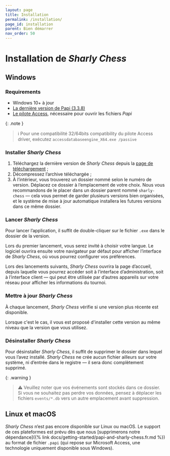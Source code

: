 ```yaml
---
layout: page
title: Installation
permalink: /installation/
page_id: installation
parent: Bien démarrer
nav_order: 50
---
```


# Installation de _Sharly Chess_

## Windows

### Requirements

- Windows 10+ à jour
- [La dernière version de Papi (3.3.8)](https://dna.ffechecs.fr/ressources/appariements/papi/)
- [Le pilote Access](https://www.microsoft.com/en-us/download/details.aspx?id=54920), nécessaire pour ouvrir les fichiers _Papi_

{: .note }
> :information_source: Pour une compatibilité 32/64bits compatibility du pilote Access driver, exécutez `accessdatabaseengine_X64.exe /passive`

### Installer _Sharly Chess_

1. Téléchargez la dernière version de _Sharly Chess_ depuis la [page de téléchargement](https://github.com/sharly-chess/sharly-chess/releases) ;
2. Décompressez l’archive téléchargée ;
3. À l’intérieur, vous trouverez un dossier nommé selon le numéro de version. Déplacez ce dossier à l’emplacement de votre choix.
   Nous vous recommandons de le placer dans un dossier parent nommé `sharly-chess` — cela vous permet de garder plusieurs versions bien organisées, et le système de mise à jour automatique installera les futures versions dans ce même dossier.

### Lancer _Sharly Chess_

Pour lancer l’application, il suffit de double-cliquer sur le fichier `.exe` dans le dossier de la version.

Lors du premier lancement, vous serez invité à choisir votre langue. Le logiciel ouvrira ensuite votre navigateur par défaut pour afficher l’interface de _Sharly Chess_, où vous pourrez configurer vos préférences.

Lors des lancements suivants, _Sharly Chess_ ouvrira la page d’accueil, depuis laquelle vous pourrez accéder soit à l’interface d’administration, soit à l’interface client — qui peut être utilisée par d’autres appareils sur votre réseau pour afficher les informations du tournoi.

### Mettre à jour _Sharly Chess_

À chaque lancement, _Sharly Chess_ vérifie si une version plus récente est disponible.

Lorsque c'est le cas, il vous est proposé d'installer cette version au même niveau que la version que vous utilisez.

### Désinstaller _Sharly Chess_

Pour désinstaller _Sharly Chess_, il suffit de supprimer le dossier dans lequel vous l’avez installé.
_Sharly Chess_ ne crée aucun fichier ailleurs sur votre système, ni d’entrée dans le registre — il sera donc complètement supprimé.

{: .warning }
> :warning: Veuillez noter que vos événements sont stockés dans ce dossier. Si vous ne souhaitez pas perdre vos données, pensez à déplacer les fichiers `events/*.db` vers un autre emplacement avant suppression.

## Linux et macOS

_Sharly Chess_ n’est pas encore disponible sur Linux ou macOS. Le support de ces plateformes est prévu dès que nous [supprimerons notre dépendance]({% link docs/getting-started/papi-and-sharly-chess.fr.md %}) au format de fichier `.papi` (qui repose sur Microsoft Access, une technologie uniquement disponible sous Windows).
